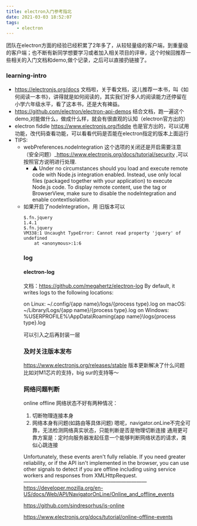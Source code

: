 ```yaml
---
title: electron入门参考指北
date: 2021-03-03 18:52:07
tags:
    - electron
---
```

团队在electron方面的经验已经积累了2年多了，从较轻量级的客户端，到重量级的客户端；也不断有新同学想要学习或者加入相关项目的评审，这个时候回推荐一些相关的入门文档和demo,做个记录，之后可以直接扔链接了。


### learning-intro
- https://electronjs.org/docs
文档啦，关于看文档，这儿推荐一本书，叫《如何阅读一本书》，讲得就是如何阅读的，其实我们好多人的阅读能力还停留在小学六年级水平，看了这本书，还是大有裨益。
- https://github.com/electron/electron-api-demos
结合文档，跑一遍这个demo,对能做什么，做成什么样，就会有很直观的认知（electron官方出的）
- electron fiddle https://www.electronjs.org/fiddle
也是官方出的，可以试用功能，改代码查看功能，可以看看代码是否能在electron指定的版本上面运行
- TIPS:
  - webPreferences.nodeIntegration 这个选项的关闭还是开启需要注意（安全问题）_https://www.electronjs.org/docs/tutorial/security ,可以按照官方说明进行处理.
      - ⚠️ Under no circumstances should you load and execute remote code with Node.js integration enabled. Instead, use only local files (packaged together with your application) to execute Node.js code. To display remote content, use the <webview> tag or BrowserView, make sure to disable the nodeIntegration and enable contextIsolation.
  - 如果开启了nodeIntegration，用<script>引入jQuery就会有问题， jQuery内部会对require变量判断，和node的require冲突；所以只能
    ```
    window.$ = window.jQuery = require('./jquery-3.5.1.min)
    ```
新版本不可  <script src="https://cdn.bootcdn.net/ajax/libs/jquery/3.5.1/jquery.min.js"></script>
旧版本可以  <script src="https://cdn.bootcdn.net/ajax/libs/jquery/1.4.1/jquery.min.js"></script>
```
$.fn.jquery
1.4.1
$.fn.jquery
VM338:1 Uncaught TypeError: Cannot read property 'jquery' of undefined
    at <anonymous>:1:6
```

### log
#### electron-log
文档：https://github.com/megahertz/electron-log
By default, it writes logs to the following locations:

on Linux: ~/.config/{app name}/logs/{process type}.log
on macOS: ~/Library/Logs/{app name}/{process type}.log
on Windows: %USERPROFILE%\AppData\Roaming\{app name}\logs\{process type}.log

可以引入之后再封装一层
### 及时关注版本发布
https://www.electronjs.org/releases/stable
版本更新解决了什么问题
比如对M1芯片的支持，big sur的支持等～


### 网络问题判断
online
offline
网络状态不好有两种情况：
1. 切断物理连接本身
2. 网络本身有问题(如路由等具体问题)
嗯呢，navigator.onLine不完全可靠，无法检测网络真实状态，只能判断是否是物理切断连接
通用更可靠方案是：定时向服务器发起任意一个能够判断网络状态的请求，类似心跳连接

Unfortunately, these events aren't fully reliable. If you need greater reliability, or if the API isn't implemented in the browser, you can use other signals to detect if you are offline including using service workers and responses from XMLHttpRequest.
————————————————————————
https://developer.mozilla.org/en-US/docs/Web/API/NavigatorOnLine/Online_and_offline_events

https://github.com/sindresorhus/is-online

https://www.electronjs.org/docs/tutorial/online-offline-events